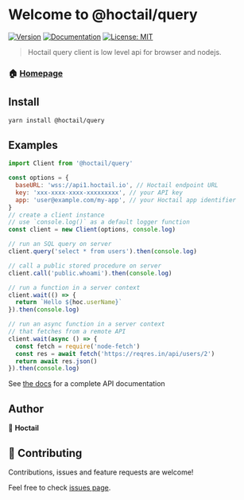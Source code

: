 # Welcome to @hoctail/query
[![Version](https://img.shields.io/npm/v/@hoctail/query.svg)](https://www.npmjs.com/package/@hoctail/query)
[![Documentation](https://img.shields.io/badge/documentation-yes-brightgreen.svg)](https://hoctail.github.io/query/)
[![License: MIT](https://img.shields.io/badge/License-MIT-yellow.svg)](https://github.com/Hoctail/query/blob/master/LICENSE)

> Hoctail query client is low level api for browser and nodejs.

### 🏠 [Homepage](https://github.com/hoctail/query)

## Install

```sh
yarn install @hoctail/query
```

## Examples

```js
import Client from '@hoctail/query'

const options = {
  baseURL: 'wss://api1.hoctail.io', // Hoctail endpoint URL
  key: 'xxx-xxxx-xxxx-xxxxxxxxx', // your API key
  app: 'user@example.com/my-app', // your Hoctail app identifier
}
// create a client instance
// use `console.log()` as a default logger function
const client = new Client(options, console.log)

// run an SQL query on server
client.query('select * from users').then(console.log)

// call a public stored procedure on server
client.call('public.whoami').then(console.log)

// run a function in a server context
client.wait(() => {
  return `Hello ${hoc.userName}`
}).then(console.log)

// run an async function in a server context
// that fetches from a remote API
client.wait(async () => {
  const fetch = require('node-fetch')
  const res = await fetch('https://reqres.in/api/users/2')
  return await res.json()
}).then(console.log)
```

See [the docs](https://hoctail.github.io/hoctail/) for a complete API documentation

## Author

👤 **Hoctail**

## 🤝 Contributing

Contributions, issues and feature requests are welcome!

Feel free to check [issues page](https://github.com/Hoctail/query/issues). 
